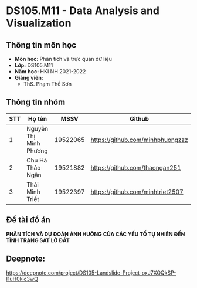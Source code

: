 # DS105.M11 - Data Analysis and Visualization

## Thông tin môn học
* **Môn học:** Phân tích và trực quan dữ liệu 
* **Lớp:** DS105.M11
* **Năm học:** HKI NH 2021-2022
* **Giảng viên:** 
  * ThS. Phạm Thế Sơn

## Thông tin nhóm
STT | Họ tên | MSSV | Github
--- | -------|------|--------
1 | Nguyễn Thị Minh Phương | 19522065 | https://github.com/minhphuongzzz
2 | Chu Hà Thảo Ngân | 19521882 | https://github.com/thaongan251
3 | Thái Minh Triết | 19522397 | https://github.com/minhtriet2507


## Đề tài đồ án
**PHÂN TÍCH VÀ DỰ ĐOÁN ẢNH HƯỞNG CỦA CÁC YẾU TỐ TỰ NHIÊN ĐẾN TÌNH TRẠNG SẠT LỞ ĐẤT**
## Deepnote:
https://deepnote.com/project/DS105-Landslide-Project-oxJ7XQQkSP-I1uH0klc3wQ
